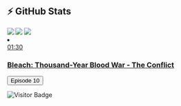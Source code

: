 ## ⚡ GitHub Stats

<img align="left" src="https://github-readme-stats.vercel.app/api?username=fumeko-ts&show_icons=true&count_private=true&theme=gruvbox" />
<img src="https://github-readme-stats.vercel.app/api/top-langs/?username=fumeko-ts&layout=compact&count_private=true&theme=gruvbox" />
<img src="https://wakatime.com/share/@fumeko_ts/a66e6f44-5282-493f-84c5-726fd868a763.svg" />
<li>
        <a href="/bleach-thousand-year-blood-war-the-conflict-19322" class="tsl-link">
            <div class="time">01:30</div>
            <div class="film-detail">
                <h3 class="film-name dynamic-name" data-jname="Bleach: Sennen Kessen-hen - Soukoku-tan">Bleach: Thousand-Year Blood War - The Conflict</h3>
                <div class="fd-play">
                    <button type="button" class="btn btn-sm btn-play"><i class="fas fa-play mr-2"></i>Episode 10
                    </button>
                </div>
            </div>
        </a>
    </li>


![Visitor Badge](https://visitor-badge.laobi.icu/badge?page_id=fumeko-ts.fumeko-ts)
